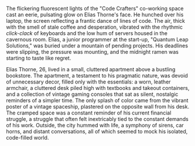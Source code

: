 The flickering fluorescent lights of the "Code Crafters" co-working space cast an eerie, pulsating glow on Elias Thorne's face.  He hunched over his laptop, the screen reflecting a frantic dance of lines of code.  The air, thick with the smell of stale coffee and desperation, vibrated with the rhythmic *click-clack* of keyboards and the low hum of servers housed in the cavernous room.  Elias, a junior programmer at the start-up, "Quantum Leap Solutions," was buried under a mountain of pending projects.  His deadlines were slipping, the pressure was mounting, and the midnight ramen was starting to taste like regret.

Elias Thorne, 26, lived in a small, cluttered apartment above a bustling bookstore.  The apartment, a testament to his pragmatic nature, was devoid of unnecessary decor, filled only with the essentials: a worn, leather armchair, a cluttered desk piled high with textbooks and takeout containers, and a collection of vintage gaming consoles that sat as silent, nostalgic reminders of a simpler time.  The only splash of color came from the vibrant poster of a vintage spaceship, plastered on the opposite wall from his desk.  The cramped space was a constant reminder of his current financial struggle, a struggle that often felt inextricably tied to the constant demands of his work.  Outside, the city hummed with life, a symphony of sirens, car horns, and distant conversations, all of which seemed to mock his isolated, code-filled world.
